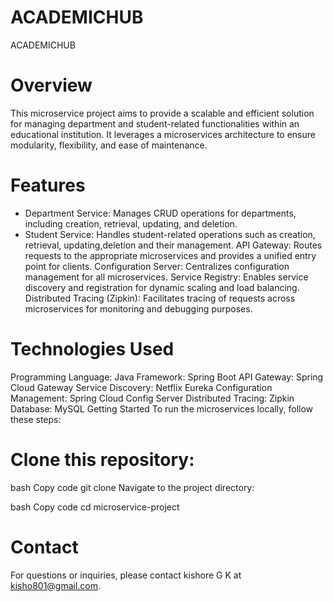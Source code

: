 # ACADEMICHUB
ACADEMICHUB
# Overview
This microservice project aims to provide a scalable and efficient solution for managing department and student-related functionalities within an educational institution. It leverages a microservices architecture to ensure modularity, flexibility, and ease of maintenance.

# Features
- Department Service: Manages CRUD operations for departments, including creation, retrieval, updating, and deletion.
- Student Service: Handles student-related operations such as  creation, retrieval, updating,deletion and their  management.
API Gateway: Routes requests to the appropriate microservices and provides a unified entry point for clients.
Configuration Server: Centralizes configuration management for all microservices.
Service Registry: Enables service discovery and registration for dynamic scaling and load balancing.
Distributed Tracing (Zipkin): Facilitates tracing of requests across microservices for monitoring and debugging purposes.

# Technologies Used
Programming Language: Java
Framework: Spring Boot
API Gateway: Spring Cloud Gateway
Service Discovery: Netflix Eureka
Configuration Management: Spring Cloud Config Server
Distributed Tracing: Zipkin
Database: MySQL
Getting Started
To run the microservices locally, follow these steps:

# Clone this repository:

bash
Copy code
git clone <repository-url>
Navigate to the project directory: 

bash
Copy code
cd microservice-project

# Contact
For questions or inquiries, please contact kishore G K  at kisho801@gmail.com.
